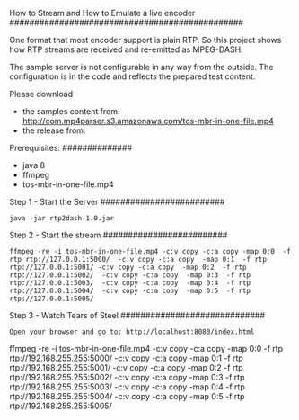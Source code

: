 How to Stream and How to Emulate a live encoder
###############################################

One format that most encoder support is plain RTP. So this project shows how RTP streams are received and
re-emitted as MPEG-DASH.

The sample server is not configurable in any way from the outside. The configuration is in the code and reflects the
prepared test content.

Please download
- the samples content from: http://com.mp4parser.s3.amazonaws.com/tos-mbr-in-one-file.mp4
- the release from:


Prerequisites:
##############

* java 8
* ffmpeg
* tos-mbr-in-one-file.mp4


Step 1 - Start the Server
#########################

    java -jar rtp2dash-1.0.jar


Step 2 - Start the stream
#########################

    ffmpeg -re -i tos-mbr-in-one-file.mp4 -c:v copy -c:a copy -map 0:0  -f rtp rtp://127.0.0.1:5000/  -c:v copy -c:a copy  -map 0:1  -f rtp rtp://127.0.0.1:5001/ -c:v copy -c:a copy  -map 0:2  -f rtp rtp://127.0.0.1:5002/  -c:v copy -c:a copy  -map 0:3  -f rtp rtp://127.0.0.1:5003/  -c:v copy -c:a copy  -map 0:4  -f rtp rtp://127.0.0.1:5004/  -c:v copy -c:a copy  -map 0:5  -f rtp rtp://127.0.0.1:5005/

Step 3 - Watch Tears of Steel
#############################

    Open your browser and go to: http://localhost:8080/index.html



ffmpeg -re -i tos-mbr-in-one-file.mp4 -c:v copy -c:a copy -map 0:0  -f rtp rtp://192.168.255.255:5000/  -c:v copy -c:a copy  -map 0:1  -f rtp rtp://192.168.255.255:5001/ -c:v copy -c:a copy  -map 0:2  -f rtp rtp://192.168.255.255:5002/  -c:v copy -c:a copy  -map 0:3  -f rtp rtp://192.168.255.255:5003/  -c:v copy -c:a copy  -map 0:4  -f rtp rtp://192.168.255.255:5004/  -c:v copy -c:a copy  -map 0:5  -f rtp rtp://192.168.255.255:5005/
